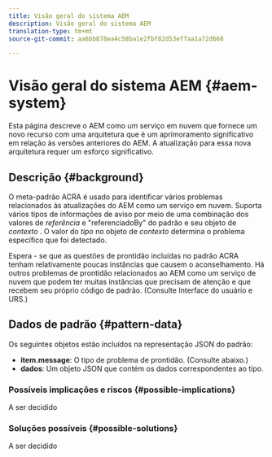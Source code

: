```yaml
---
title: Visão geral do sistema AEM
description: Visão geral do sistema AEM
translation-type: tm+mt
source-git-commit: aa6bb878ea4c58ba1e2fbf82d53effaa1a72d668

---
```



# Visão geral do sistema AEM {#aem-system}

Esta página descreve o AEM como um serviço em nuvem que fornece um novo recurso com uma arquitetura que é um aprimoramento significativo em relação às versões anteriores do AEM. A atualização para essa nova arquitetura requer um esforço significativo.

## Descrição {#background}

O meta-padrão ACRA é usado para identificar vários problemas relacionados às atualizações do AEM como um serviço em nuvem. Suporta vários tipos de informações de aviso por meio de uma combinação dos valores de *referência* e &quot;referenciadoBy&quot; do padrão e seu objeto de *contexto* . O valor do *tipo* no objeto de *contexto* determina o problema específico que foi detectado.

Espera - se que as questões de prontidão incluídas no padrão ACRA tenham relativamente poucas instâncias que causem o aconselhamento. Há outros problemas de prontidão relacionados ao AEM como um serviço de nuvem que podem ter muitas instâncias que precisam de atenção e que recebem seu próprio código de padrão. (Consulte Interface do usuário e URS.)

## Dados de padrão {#pattern-data}

Os seguintes objetos estão incluídos na representação JSON do padrão:

* **item.message**: O tipo de problema de prontidão. (Consulte abaixo.)
* **dados**: Um objeto JSON que contém os dados correspondentes ao tipo.

### Possíveis implicações e riscos {#possible-implications}

A ser decidido

### Soluções possíveis {#possible-solutions}

A ser decidido
